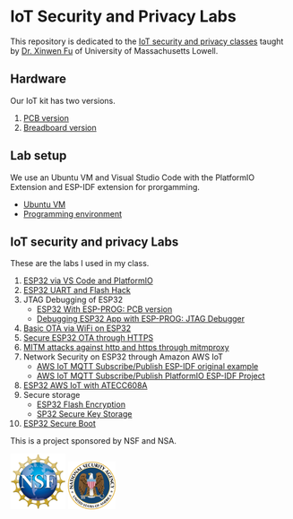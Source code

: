 # IoT Security and Privacy Labs


This repository is dedicated to the [IoT security and privacy classes](http://www.cs.uml.edu/~xinwenfu/Teaching.html) taught by [Dr. Xinwen Fu](http://www.cs.uml.edu/~xinwenfu/index.html) of University of Massachusetts Lowell. 

## Hardware
Our IoT kit has two versions.
1. [PCB version](https://github.com/Pluto-110/SIC2_EDU)
2. [Breadboard version](Breadboard)

## Lab setup
We use an Ubuntu VM and Visual Studio Code with the PlatformIO Extension and ESP-IDF extension for prorgamming.
- [Ubuntu VM](UbuntuVM)
- [Programming environment](Programming)

## IoT security and privacy Labs
These are the labs I used in my class.

1. [ESP32 via VS Code and PlatformIO](https://github.com/xinwenfu/tst-dht-lab)
2. [ESP32 UART and Flash Hack](https://github.com/xinwenfu/ESP32-UART-and-Flash-Hack)
3. JTAG Debugging of ESP32
   - [ESP32 With ESP-PROG: PCB version](https://github.com/PBearson/ESP32-PCB-With-ESP-PROG-Demo)
   - [Debugging ESP32 App with ESP-PROG: JTAG Debugger](https://github.com/PBearson/ESP32-With-ESP-PROG-Demo)
5. [Basic OTA via WiFi on ESP32](https://github.com/xinwenfu/ota)
6. [Secure ESP32 OTA through HTTPS](https://github.com/PBearson/Get-Started-With-ESP32-OTA)
7. [MITM attacks against http and https through mitmproxy](https://github.com/xinwenfu/mitmproxy-get)
8. Network Security on ESP32 through Amazon AWS IoT
   - [AWS IoT MQTT Subscribe/Publish ESP-IDF original example](https://github.com/xinwenfu/Network-Security-on-ESP32)
   - [AWS IoT MQTT Subscribe/Publish PlatformIO ESP-IDF Project](https://github.com/xinwenfu/platformio-espidf-aws-iot)
9. [ESP32 AWS IoT with ATECC608A](https://github.com/PBearson/esp-aws-iot/blob/master/README.md)
10. Secure storage
    - [ESP32 Flash Encryption](https://github.com/PBearson/ESP32_Flash_Encryption_Tutorial)
    - [SP32 Secure Key Storage](https://github.com/PBearson/ESP32_Secure_Key_Storage_Tutorial)
11. [ESP32 Secure Boot](https://github.com/PBearson/ESP32_Secure_Boot_Tutorial)

This is a project sponsored by NSF and NSA. 

<img src="imgs/NSF_logo.png" height=100> <img src="imgs/NSA.png" height=85> 
